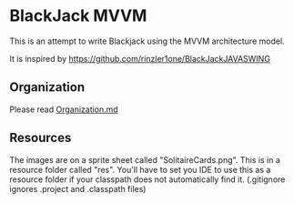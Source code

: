 # BlackJack MVVM

This is an attempt to write Blackjack using the MVVM architecture model.

It is inspired by https://github.com/rinzler1one/BlackJackJAVASWING

## Organization
Please read [Organization.md](Organization.md)

## Resources

The images are on a sprite sheet called "SolitaireCards.png". This is in a resource folder called "res". You'll have to set you IDE to use this as a resource folder if your classpath does not automatically find it.  (.gitignore ignores .project and .classpath files) 
